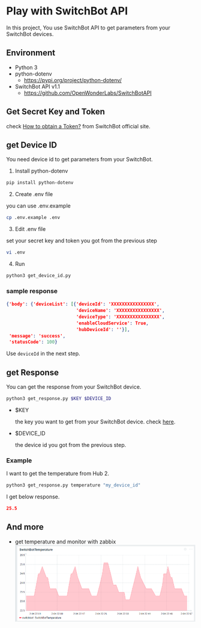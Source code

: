 # Play with SwitchBot API
In this project, You use SwitchBot API to get parameters from your SwitchBot devices.

## Environment
- Python 3
- python-dotenv
  - https://pypi.org/project/python-dotenv/
- SwitchBot API v1.1
  - https://github.com/OpenWonderLabs/SwitchBotAPI

## Get Secret Key and Token
check [How to obtain a Token?](https://support.switch-bot.com/hc/en-us/articles/12822710195351) from SwitchBot official site.

## get Device ID
You need device id to get parameters from your SwitchBot.
1. Install python-dotenv
```bash
pip install python-dotenv
```
2. Create .env file

you can use .env.example
```bash
cp .env.example .env
```
3. Edit .env file

set your secret key and token you got from the previous step
```bash
vi .env
```
4. Run
```bash
python3 get_device_id.py
```

### sample response
```json
{'body': {'deviceList': [{'deviceId': 'XXXXXXXXXXXXXXXX',
                          'deviceName': 'XXXXXXXXXXXXXXXX',
                          'deviceType': 'XXXXXXXXXXXXXXXX',
                          'enableCloudService': True,
                          'hubDeviceId': ''}],
 'message': 'success',
 'statusCode': 100}
```
Use `deviceId` in the next step.

## get Response
You can get the response from your SwitchBot device.
```bash
python3 get_response.py $KEY $DEVICE_ID
```

- $KEY 

    the key you want to get from your SwitchBot device.
    check [here](https://github.com/OpenWonderLabs/SwitchBotAPI?tab=readme-ov-file#responses).

- $DEVICE_ID 

    the device id you got from the previous step.

### Example
I want to get the temperature from Hub 2.
```bash
python3 get_response.py temperature "my_device_id"
```
I get below response.
```json
25.5
```

## And more
- get temperature and monitor with zabbix
![Alt text](temperature.png)